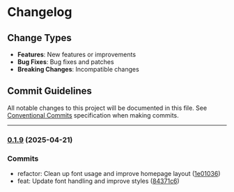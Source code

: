 # Changelog

## Change Types

- **Features**: New features or improvements
- **Bug Fixes**: Bug fixes and patches
- **Breaking Changes**: Incompatible changes

## Commit Guidelines

All notable changes to this project will be documented in this file. See [Conventional Commits](https://www.conventionalcommits.org/) specification when making commits.

---
### [0.1.9](https://github.com/sichang824/pphoto/compare/0.1.8...0.1.9) (2025-04-21)

### Commits

* refactor: Clean up font usage and improve homepage layout ([1e01036](https://github.com/sichang824/pphoto/commit/1e010365f1cb49136384f473641f9bf1acbfc105))
* feat: Update font handling and improve styles ([84371c6](https://github.com/sichang824/pphoto/commit/84371c68a8dc0ff0d5ff229594f3677122dcabe1))

